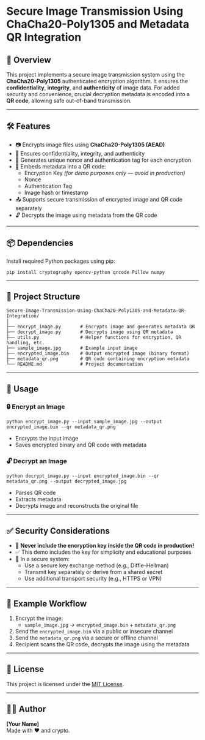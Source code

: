 # Secure Image Transmission Using ChaCha20-Poly1305 and Metadata QR Integration

## 🔐 Overview

This project implements a secure image transmission system using the **ChaCha20-Poly1305** authenticated encryption algorithm. It ensures the **confidentiality**, **integrity**, and **authenticity** of image data. For added security and convenience, crucial decryption metadata is encoded into a **QR code**, allowing safe out-of-band transmission.

---

## 🛠️ Features

- 📷 Encrypts image files using **ChaCha20-Poly1305 (AEAD)**
- 🔐 Ensures confidentiality, integrity, and authenticity
- 🔄 Generates unique nonce and authentication tag for each encryption
- 🧾 Embeds metadata into a QR code:
  - Encryption Key *(for demo purposes only — avoid in production)*
  - Nonce
  - Authentication Tag
  - Image hash or timestamp
- 📤 Supports secure transmission of encrypted image and QR code separately
- 🔓 Decrypts the image using metadata from the QR code

---

## 📦 Dependencies

Install required Python packages using pip:

```
pip install cryptography opencv-python qrcode Pillow numpy
```

---

## 📂 Project Structure

```
Secure-Image-Transmission-Using-ChaCha20-Poly1305-and-Metadata-QR-Integration/
│
├── encrypt_image.py       # Encrypts image and generates metadata QR
├── decrypt_image.py       # Decrypts image using QR metadata
├── utils.py               # Helper functions for encryption, QR handling, etc.
├── sample_image.jpg       # Example input image
├── encrypted_image.bin    # Output encrypted image (binary format)
├── metadata_qr.png        # QR code containing encryption metadata
└── README.md              # Project documentation
```

---

## 🧪 Usage

### 🔒 Encrypt an Image

```
python encrypt_image.py --input sample_image.jpg --output encrypted_image.bin --qr metadata_qr.png
```

- Encrypts the input image
- Saves encrypted binary and QR code with metadata

### 🔓 Decrypt an Image

```
python decrypt_image.py --input encrypted_image.bin --qr metadata_qr.png --output decrypted_image.jpg
```

- Parses QR code
- Extracts metadata
- Decrypts image and reconstructs the original file

---

## ✅ Security Considerations

- 🚫 **Never include the encryption key inside the QR code in production!**
- ✅ This demo includes the key for simplicity and educational purposes
- 🔐 In a secure system:
  - Use a secure key exchange method (e.g., Diffie-Hellman)
  - Transmit key separately or derive from a shared secret
  - Use additional transport security (e.g., HTTPS or VPN)

---

## 📸 Example Workflow

1. Encrypt the image:
    - `sample_image.jpg` → `encrypted_image.bin` + `metadata_qr.png`
2. Send the `encrypted_image.bin` via a public or insecure channel
3. Send the `metadata_qr.png` via a secure or offline channel
4. Recipient scans the QR code, decrypts the image using the metadata

---

## 📜 License

This project is licensed under the [MIT License](LICENSE).

---

## 👨‍💻 Author

**[Your Name]**  
Made with ❤️ and crypto.
